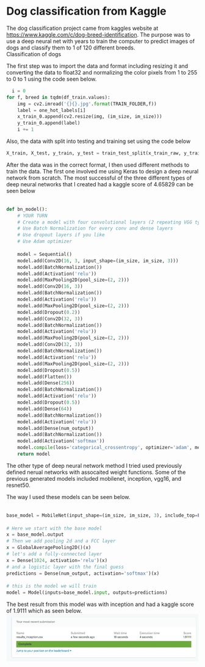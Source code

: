 # Dog classification from Kaggle

The dog classification project came from kaggles website at https://www.kaggle.com/c/dog-breed-identification.  The purpose was to use a deep neural net with years to train the computer to predict images of dogs and classify them to 1 of 120 different breeds.  
Classification of dogs

The first step was to import the data and format including resizing it and converting the data to float32 and normalizing the color pixels from 1 to 255 to 0 to 1 using the code seen below.

```python
  i = 0 
for f, breed in tqdm(df_train.values):
    img = cv2.imread('{}{}.jpg'.format(TRAIN_FOLDER,f))
    label = one_hot_labels[i]
    x_train_0.append(cv2.resize(img, (im_size, im_size)))
    y_train_0.append(label)
    i += 1
   ```
   
   Also, the data with split into testing and training set using the code below
   
   ```python
   X_train, X_test, y_train, y_test = train_test_split(x_train_raw, y_train_raw, test_size=0.2, random_state=1)

   ```
   
   After the data was in the correct format, I then used different methods to train the data.  The first one involved me using Keras to design a deep neural network from scratch.  The most successful of the three different types of deep neural networks that I created had a kaggle score of 4.65829 can be seen below

```python

def bn_model():
    # YOUR TURN
    # Create a model with four convolutional layers (2 repeating VGG type units) and 2 dense layers before the output
    # Use Batch Normalization for every conv and dense layers
    # Use dropout layers if you like
    # Use Adam optimizer

    model = Sequential()
    model.add(Conv2D(16, 3, input_shape=(im_size, im_size, 3)))
    model.add(BatchNormalization())
    model.add(Activation('relu'))
    model.add(MaxPooling2D(pool_size=(2, 2)))
    model.add(Conv2D(16, 3))
    model.add(BatchNormalization())
    model.add(Activation('relu'))
    model.add(MaxPooling2D(pool_size=(2, 2)))
    model.add(Dropout(0.2))
    model.add(Conv2D(32, 3))
    model.add(BatchNormalization())
    model.add(Activation('relu'))
    model.add(MaxPooling2D(pool_size=(2, 2)))
    model.add(Conv2D(32, 3))
    model.add(BatchNormalization())
    model.add(Activation('relu'))
    model.add(MaxPooling2D(pool_size=(2, 2)))
    model.add(Dropout(0.5))
    model.add(Flatten())
    model.add(Dense(256))
    model.add(BatchNormalization())
    model.add(Activation('relu'))
    model.add(Dropout(0.5))
    model.add(Dense(64))
    model.add(BatchNormalization())
    model.add(Activation('relu'))
    model.add(Dense(num_output))
    model.add(BatchNormalization())
    model.add(Activation('softmax'))
    model.compile(loss='categorical_crossentropy', optimizer='adam', metrics=['accuracy'])
    return model
```
The other type of deep neural network method I tried used previously defined nerual networks with assocaited weight functions.  Some of the previous generated models included mobilenet, inception, vgg16, and resnet50.  

The way I used these models can be seen below.

```python 

base_model = MobileNet(input_shape=(im_size, im_size, 3), include_top=False, weights='imagenet')

# Here we start with the base model
x = base_model.output
# Then we add pooling 2d and a FCC layer
x = GlobalAveragePooling2D()(x)
# let's add a fully-connected layer
x = Dense(1024, activation='relu')(x)
# and a logistic layer with the final guess
predictions = Dense(num_output, activation='softmax')(x)

# this is the model we will train
model = Model(inputs=base_model.input, outputs=predictions)

```

The best result from this model was with inception and had a kaggle score of 1.9111 which as seen below.  
![alt text](screenShots/results_inception.jpg "Kaggle score using pretrained model - inception")



   
   
